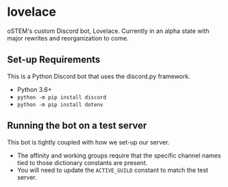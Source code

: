 # lovelace
oSTEM's custom Discord bot, Lovelace. Currently in an alpha state with major rewrites and reorganization to come.

## Set-up Requirements
This is a Python Discord bot that uses the discord.py framework.
- Python 3.6+
- `python -m pip install discord`
- `python -m pip install dotenv`


## Running the bot on a test server
This bot is tightly coupled with how we set-up our server. 
- The affinity and working groups require that the specific channel names tied to those dictionary constants are present.
- You will need to update the `ACTIVE_GUILD` constant to match the test server. 
